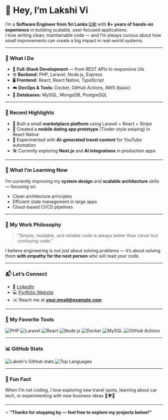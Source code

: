 # 👋 Hey, I’m Lakshi Vi

I’m a **Software Engineer from Sri Lanka 🇱🇰** with **8+ years of hands-on experience** in building scalable, user-focused applications.  
I love writing clean, maintainable code — and I’m always curious about how small improvements can create a big impact in real-world systems.

---

### 💼 What I Do
- 🧱 **Full-Stack Development** — from REST APIs to responsive UIs  
- ⚙️ **Backend:** PHP, Laravel, Node.js, Express  
- 🖥️ **Frontend:** React, React Native, TypeScript  
- ☁️ **DevOps & Tools:** Docker, GitHub Actions, AWS (basic)  
- 🧩 **Databases:** MySQL, MongoDB, PostgreSQL  

---

### 🚀 Recent Highlights
- 🛒 Built a small **marketplace platform** using Laravel + React + Stripe  
- 📱 Created a **mobile dating app prototype** (Tinder-style swiping) in React Native  
- 🧠 Experimented with **AI-generated travel content** for YouTube automation  
- 🛠️ Currently exploring **Next.js** and **AI integrations** in production apps

---

### 🌱 What I’m Learning Now
I’m currently improving my **system design** and **scalable architecture** skills — focusing on:
- Clean architecture principles  
- Efficient state management in large apps  
- Cloud-based CI/CD pipelines  

---

### 🧡 My Work Philosophy
> “Simple, readable, and reliable code is always better than clever but confusing code.”

I believe engineering is not just about solving problems — it’s about solving them **with empathy for the next person** who will read your code.

---

### 📬 Let’s Connect
- 💼 [LinkedIn](https://www.linkedin.com/in/your-link)  
- 💻 [Portfolio Website](https://your-portfolio-link.com)  
- ✉️ Reach me at **your.email@example.com**

---

### 🧰 My Favorite Tools
![PHP](https://img.shields.io/badge/PHP-777BB4?logo=php&logoColor=white)
![Laravel](https://img.shields.io/badge/Laravel-FF2D20?logo=laravel&logoColor=white)
![React](https://img.shields.io/badge/React-20232A?logo=react&logoColor=61DAFB)
![Node.js](https://img.shields.io/badge/Node.js-339933?logo=node.js&logoColor=white)
![Docker](https://img.shields.io/badge/Docker-2496ED?logo=docker&logoColor=white)
![MySQL](https://img.shields.io/badge/MySQL-4479A1?logo=mysql&logoColor=white)
![GitHub Actions](https://img.shields.io/badge/GitHub%20Actions-2088FF?logo=github-actions&logoColor=white)

---

### 📊 GitHub Stats
![Lakshi's GitHub stats](https://github-readme-stats.vercel.app/api?username=lakshivi&show_icons=true&theme=radical)
![Top Languages](https://github-readme-stats.vercel.app/api/top-langs/?username=lakshivi&layout=compact&theme=radical)

---

### 🏁 Fun Fact
When I’m not coding, I love exploring new travel spots, learning about car tech, or experimenting with new business ideas 🚗🌍💡

---

⭐️ **“Thanks for stopping by — feel free to explore my projects below!”**
